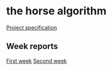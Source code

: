 # the horse algorithm

[Project specification](documentation/project-specification.md)

## Week reports

[First week](documentation/week-reports/week-report-1.md)
[Second week](documentation/week-reports/week-report-2.md)
